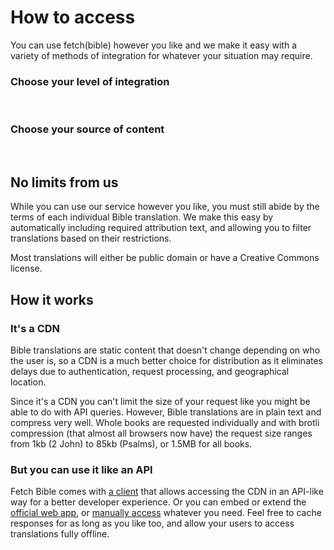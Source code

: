 
# How to access

You can use fetch(bible) however you like and we make it easy with a variety of methods of integration for whatever your situation may require.

### Choose your level of integration
<p>
    <VPButton href='/access/app/' text="UI" theme='alt'></VPButton>
    &nbsp;
    <VPButton href='/access/client/' text="API" theme='alt'></VPButton>
    &nbsp;
    <VPButton href='/access/manual/' text="Manual" theme='alt'></VPButton>
</p>


### Choose your source of content
<p>
    <VPButton href='/access/collections/' text="Official" theme='alt'></VPButton>
    &nbsp;
    <VPButton href='/access/collections/' text="Custom" theme='alt'></VPButton>
</p>


## No limits from us
While you can use our service however you like, you must still abide by the terms of each individual Bible translation. We make this easy by automatically including required attribution text, and allowing you to filter translations based on their restrictions.

Most translations will either be public domain or have a Creative Commons license.

## How it works

### It's a CDN
Bible translations are static content that doesn't change depending on who the user is, so a CDN is a much better choice for distribution as it eliminates delays due to authentication, request processing, and geographical location.

Since it's a CDN you can't limit the size of your request like you might be able to do with API queries. However, Bible translations are in plain text and compress very well. Whole books are requested individually and with brotli compression (that almost all browsers now have) the request size ranges from 1kb (2 John) to 85kb (Psalms), or 1.5MB for all books.

### But you can use it like an API
Fetch Bible comes with [a client](/access/client/) that allows accessing the CDN in an API-like way for a better developer experience. Or you can embed or extend the [official web app](/access/app/), or [manually access](/access/manual/) whatever you need. Feel free to cache responses for as long as you like too, and allow your users to access translations fully offline.
